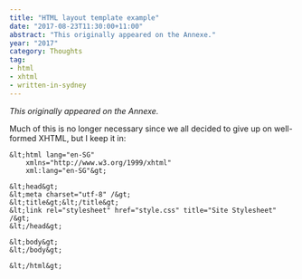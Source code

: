 ```yaml
---
title: "HTML layout template example"
date: "2017-08-23T11:30:00+11:00"
abstract: "This originally appeared on the Annexe."
year: "2017"
category: Thoughts
tag:
- html
- xhtml
- written-in-sydney
---
```

*This originally appeared on the Annexe.*

Much of this is no longer necessary since we all decided to give up on well-formed XHTML, but I keep it in:

    &lt;html lang="en-SG" 
        xmlns="http://www.w3.org/1999/xhtml" 
        xml:lang="en-SG"&gt;

    &lt;head&gt;
    &lt;meta charset="utf-8" /&gt;
    &lt;title&gt;&lt;/title&gt;
    &lt;link rel="stylesheet" href="style.css" title="Site Stylesheet" /&gt;
    &lt;/head&gt;

    &lt;body&gt;
    &lt;/body&gt;

    &lt;/html&gt;

